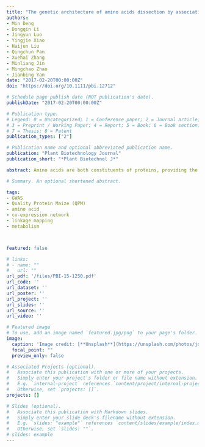 ```yaml
---
title: "The genetic architecture of amino acids dissection by association and linkage analysis in maize"
authors:
- Min Deng
- Dongqin Li
- Jingyun Luo
- Yingjie Xiao
- Haijun Liu
- Qingchun Pan
- Xuehai Zhang
- Minliang Jin
- Mingchao Zhao
- Jianbing Yan
date: "2017-02-20T00:00:00Z"
doi: "https://doi.org/10.1111/pbi.12712"

# Schedule page publish date (NOT publication's date).
publishDate: "2017-02-20T00:00:00Z"

# Publication type.
# Legend: 0 = Uncategorized; 1 = Conference paper; 2 = Journal article;
# 3 = Preprint / Working Paper; 4 = Report; 5 = Book; 6 = Book section;
# 7 = Thesis; 8 = Patent
publication_types: ["2"]

# Publication name and optional abbreviated publication name.
publication: "Plant Biotechnology Journal"
publication_short: "*Plant Biotechnol J*"

abstract: Amino acids are both constituents of proteins, providing the essential nutrition for humans and animals, and signalling molecules regulating the growth and development of plants. Most cultivars of maize are deficient in essential amino acids such as lysine and tryptophan. Here, we measured the levels of 17 different total amino acids, and created 48 derived traits in mature kernels from a maize diversity inbred collection and three recombinant inbred line (RIL) populations. By GWAS, 247 and 281 significant loci were identified in two different environments, 5.1 and 4.4 loci for each trait, explaining 7.44% and 7.90% phenotypic variation for each locus in average, respectively. By linkage mapping, 89, 150 and 165 QTLs were identified in B73/By804, Kui3/B77 and Zong3/Yu87-1 RIL populations, 2.0, 2.7 and 2.8 QTLs for each trait, explaining 13.6%, 16.4% and 21.4% phenotypic variation for each QTL in average, respectively. It implies that the genetic architecture of amino acids is relative simple and controlled by limited loci. About 43.2% of the loci identified by GWAS were verified by expression QTL, and 17 loci overlapped with mapped QTLs in the three RIL populations. GRMZM2G015534, GRMZM2G143008 and one QTL were further validated using molecular approaches. The amino acid biosynthetic and catabolic pathways were reconstructed on the basis of candidate genes proposed in this study. Our results provide insights into the genetic basis of amino acid biosynthesis in maize kernels and may facilitate marker-based breeding for quality protein maize.

# Summary. An optional shortened abstract.

tags:
- GWAS
- Quality Protein Maize (QPM)
- amino acid
- co-expression network
- linkage mapping
- metabolism



featured: false

# links:
# - name: ""
#   url: ""
url_pdf: '/files/PBI-15-1250.pdf'
url_code: ''
url_dataset: ''
url_poster: ''
url_project: ''
url_slides: ''
url_source: ''
url_video: ''

# Featured image
# To use, add an image named `featured.jpg/png` to your page's folder. 
image:
  caption: 'Image credit: [**Unsplash**](https://unsplash.com/photos/jdD8gXaTZsc)'
  focal_point: ""
  preview_only: false

# Associated Projects (optional).
#   Associate this publication with one or more of your projects.
#   Simply enter your project's folder or file name without extension.
#   E.g. `internal-project` references `content/project/internal-project/index.md`.
#   Otherwise, set `projects: []`.
projects: []

# Slides (optional).
#   Associate this publication with Markdown slides.
#   Simply enter your slide deck's filename without extension.
#   E.g. `slides: "example"` references `content/slides/example/index.md`.
#   Otherwise, set `slides: ""`.
# slides: example
---
```

